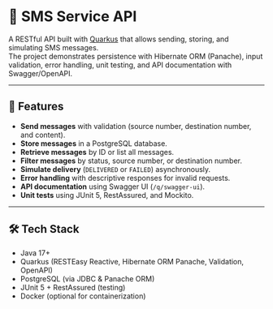 # 📱 SMS Service API

A RESTful API built with [Quarkus](https://quarkus.io/) that allows sending, storing, and simulating SMS messages.  
The project demonstrates persistence with Hibernate ORM (Panache), input validation, error handling, unit testing, and API documentation with Swagger/OpenAPI.

---

## 🚀 Features

- **Send messages** with validation (source number, destination number, and content).
- **Store messages** in a PostgreSQL database.
- **Retrieve messages** by ID or list all messages.
- **Filter messages** by status, source number, or destination number.
- **Simulate delivery** (`DELIVERED` or `FAILED`) asynchronously.
- **Error handling** with descriptive responses for invalid requests.
- **API documentation** using Swagger UI (`/q/swagger-ui`).
- **Unit tests** using JUnit 5, RestAssured, and Mockito.

---

## 🛠️ Tech Stack

- Java 17+
- Quarkus (RESTEasy Reactive, Hibernate ORM Panache, Validation, OpenAPI)
- PostgreSQL (via JDBC & Panache ORM)
- JUnit 5 + RestAssured (testing)
- Docker (optional for containerization)
